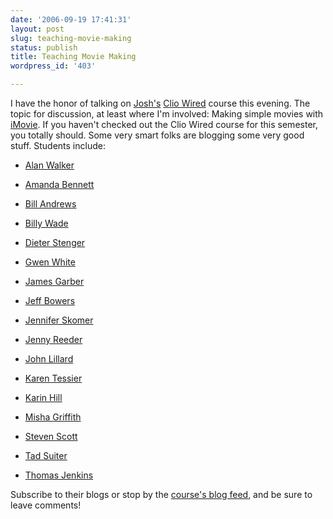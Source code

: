 ```yaml
---
date: '2006-09-19 17:41:31'
layout: post
slug: teaching-movie-making
status: publish
title: Teaching Movie Making
wordpress_id: '403'

---
```


I have the honor of talking on [Josh's](http://epistemographer.com) [Clio Wired](http://chnm.gmu.edu/courses/f06/cliowired/) course this evening. The topic for discussion, at least where I'm involved: Making simple movies with [iMovie](http://www.apple.com/ilife/imovie/). If you haven't checked out the Clio Wired course for this semester, you totally should. Some very smart folks are blogging some very good stuff. Students include:






  * [Alan Walker](http://albig66.wordpress.com/)


  * [Amanda Bennett](http://bennetal.wordpress.com)


  * [Bill Andrews](http://andrews06.wordpress.com/)


  * [Billy Wade](http://bwadeblog.blogspot.com/)


  * [Dieter Stenger](http://dieterstenger.blogspot.com/)


  * [Gwen White](http://treppe.wordpress.com)


  * [James Garber](http://mcstorian.wordpress.com/)


  * [Jeff Bowers](http://digitalartresearch.blogspot.com/)


  * [Jennifer Skomer](http://bosco2085.typepad.com/clio_meets_bosco/)


  * [Jenny Reeder](http://jennyreeder.wordpress.com)


  * [John Lillard](http://josiedad.wordpress.com)


  * [Karen Tessier](http://karentessier.typepad.com/)


  * [Karin Hill](http://karinhill.wordpress.com/)


  * [Misha Griffith](http://propredux.blogspot.com/)


  * [Steven Scott](http://de-constructinghistory.blogspot.com/)


  * [Tad Suiter](http://leisurelyhistorian.typepad.com/clioblog/)


  * [Thomas Jenkins](http://appliedhistory.wordpress.com/  )




Subscribe to their blogs or stop by the [course's blog feed](http://chnm.gmu.edu/courses/f06/cliowired/feeds/), and be sure to leave comments!
